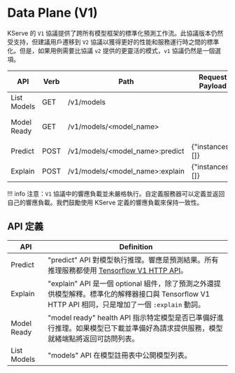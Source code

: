 # Data Plane (V1)

KServe 的 `V1` 協議提供了跨所有模型框架的標準化預測工作流。此協議版本仍然受支持，但建議用戶遷移到 `V2` 協議以獲得更好的性能和服務運行時之間的標準化。但是，如果用例需要比協議 `v2` 提供的更靈活的模式，`v1` 協議仍然是一個選項。

|API	|Verb	|Path	|Request Payload	|Response Payload|
|-----|-----|-----|-----------------|----------------|
|List Models	|GET	|/v1/models		||{"models": [<model_name>]}|
|Model Ready	|GET	|/v1/models/<model_name>		||{"name": <model_name>,"ready": $bool}|
|Predict	|POST	|/v1/models/<model_name>:predict	|{"instances": []}|{"predictions": []}|
|Explain	|POST	|/v1/models/<model_name>:explain	|{"instances": []}|{"predictions": [], "explanations": []}|

!!! info
    注意：`V1` 協議中的響應負載並未嚴格執行。自定義服務器可以定義並返回自己的響應負載。我們鼓勵使用 KServe 定義的響應負載來保持一致性。

## API 定義

|API |Definition|
|----|----------|
|Predict |"predict" API 對模型執行推理。響應是預測結果。所有推理服務都使用 [Tensorflow V1 HTTP API](https://www.tensorflow.org/tfx/serving/api_rest#predict_api)。|
|Explain | "explain" API 是一個 optional 組件，除了預測之外還提供模型解釋。標準化的解釋器接口與 Tensorflow V1 HTTP API 相同，只是增加了一個 `:explain` 動詞。|
|Model Ready |"model ready" health API 指示特定模型是否已準備好進行推理。如果模型已下載並準備好為請求提供服務，模型就緒端點將返回可訪問列表。|
|List Models |"models" API 在模型註冊表中公開模型列表。
